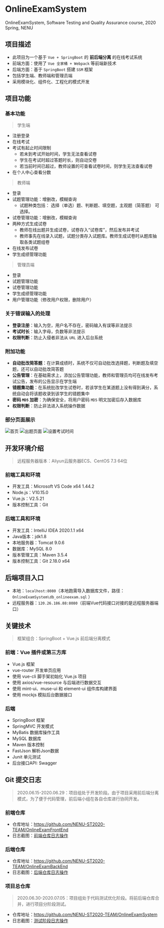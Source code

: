 # OnlineExamSystem
OnlineExamSystem, Software Testing and Quality Assurance course, 2020 Spring, NENU

## 项目描述
- 此项目为一个基于 `Vue + SpringBoot` 的 **前后端分离** 的在线考试系统
- 前端方面：使用了 `Vue 全家桶 + Webpack` 等前端新技术 
- 后端方面：基于 `SpringBoot` 搭建 `SSM` 框架
- 包括学生端、教师端和管理员端 
- 采用模块化、组件化、工程化的模式开发 

## 项目功能
### 基本功能
>学生端
- 注册登录
- 在线考试
- 考试有起止时间限制
    - 若未到考试开始时间，学生无法查看试卷
    - 学生在考试时超过答题时长，则自动交卷
    - 若当前时间已超过，教师设置的可查看试卷时间，则学生无法查看试卷
- 在个人中心查看分数

>教师端
- 登录
- 试题管理功能：增删改，模糊查询
    - 试题种类包括： 选择（单选）题、判断题、填空题，主观题（简答题） 可选择。
- 试卷管理功能：增删改，模糊查询
- 两种方式生成试卷
    - 教师在线出题并生成试卷，试卷存入“试卷库”，然后发布并考试
    - 教师事先在线录入试题，试题分类存入试题库。教师生成试卷时从题库抽取各类试题组卷
- 在线发布试卷
- 学生成绩管理功能

>管理员端
- 登录
- 试题管理功能
- 试卷管理功能
- 学生成绩管理功能
- 用户管理功能（修改用户权限，删除用户）

### 关于错误输入的处理
- **登录注册**：输入为空，用户名不存在，密码输入有误等非法提示
- **考试时长**：输入字母，负数等非法提示
- **权限判断**：防止入侵者非法从 `URL` 进入后台系统

### 附加功能
- **自动批改简答题**：在计算成绩时，系统不仅可自动批改选择题，判断题及填空题，还可以自动批改简答题
- **公告管理**：在基础需求上，添加公告管理功能，教师和管理员均可在线发布考试公告，发布的公告显示在学生端
- **错题集功能**：在系统批改学生试卷时，若该学生在某道题上没有得到满分，系统自动会将该题收录到该学生的错题集中
- **密码 `MD5` 加密**：为确保安全，将用户密码 `MD5` 明文加密后存入数据库
- **权限判断**：防止非法进入系统操作数据

### 部分页面展示
![首页](https://cdn.jsdelivr.net/gh/leungll/ImgHosting/img/在线考试系统.png)
![出题页面](https://cdn.jsdelivr.net/gh/leungll/ImgHosting/img/页面5.png)
![设置考试时间](https://cdn.jsdelivr.net/gh/leungll/ImgHosting/img/页面7.png)

## 开发环境介绍
>远程服务器版本：Aliyun云服务器ECS、CentOS 7.3 64位

### 前端工具和环境
- 开发工具：Microsoft VS Code x64 1.44.2
- Node.js：V10.15.0
- Vue.js：V2.5.21
- 版本控制工具：Git

### 后端工具和环境
- 开发工具：IntelliJ IDEA 2020.1.1 x64
- Java版本：jdk1.8
- 本地服务器：Tomcat 9.0.6
- 数据库：MySQL 8.0
- 版本管理工具：Maven 3.5.4
- 版本控制工具：Git 2.18.0 x64

## 后端项目入口
- 本地：`localhost:8080`（本地跑需导入数据库文件，路径：`OnlineExamSystem\db_onlineexam.sql` ）
- 远程服务器：`120.26.186.88:8080`（前端Vue代码接口对接的是远程服务器端口）

## 关键技术
>框架组合：SpringBoot + Vue.js 前后端分离模式

### 前端：Vue 插件或第三方库
- Vue.js 框架
- vue-router 开发单页应用 
- 使用 vue-cli 脚手架初始化 Vue.js 项目
- 使用 axios/vue-resource 与后端进行数据交互
- 使用 mint-ui、muse-ui 和 element-ui 组件库构建界面
- 使用 mockjs 模拟后台数据接口 

### 后端
- SpringBoot 框架
- SpringMVC 开发模式
- MyBatis 数据库操作工具
- MySQL 数据库
- Maven 版本控制
- FastJson 解析Json数据
- Junit 单元测试
- 后台接口API: Swagger

## Git 提交日志
>2020.06.15-2020.06.29：项目组处于开发阶段。由于项目采用前后端分离模式，为了便于代码管理，前后端小组在各自仓库进行协同开发。

### 前端仓库
- 仓库地址：https://github.com/NENU-ST2020-TEAM/OnlineExamFrontEnd
- 日志截图：[前端仓库日志操作](https://cdn.jsdelivr.net/gh/leungll/ImgHosting/img/1.jpg)

### 后端仓库
- 仓库地址：https://github.com/NENU-ST2020-TEAM/OnlineExamBackEnd
- 日志截图：[后端仓库日志操作](https://cdn.jsdelivr.net/gh/leungll/ImgHosting/img/2.jpg)

### 项目总仓库
>2020.06.30-2020.07.05：项目组处于代码测试优化阶段。将前后端仓库合并，进行项目分阶段测试。
- 仓库地址：https://github.com/NENU-ST2020-TEAM/OnlineExamSystem
- 日志截图：[测试阶段日志操作](https://cdn.jsdelivr.net/gh/leungll/ImgHosting/img/测试阶段日志操作.jpg)
